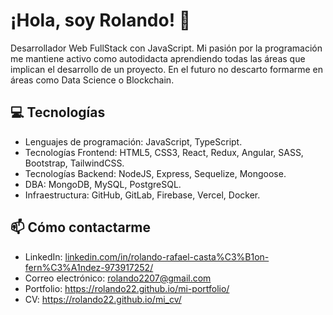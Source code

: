 # ¡Hola, soy Rolando! 👋
Desarrollador Web FullStack con JavaScript. Mi pasión por la programación me mantiene activo como autodidacta aprendiendo todas las áreas que implican el desarrollo de un proyecto. En el futuro no descarto formarme en áreas como Data Science o Blockchain.

## 💻 Tecnologías
- Lenguajes de programación: JavaScript, TypeScript.
- Tecnologías Frontend: HTML5, CSS3, React, Redux, Angular, SASS, Bootstrap, TailwindCSS.
- Tecnologías Backend: NodeJS, Express, Sequelize, Mongoose.
- DBA: MongoDB, MySQL, PostgreSQL.
- Infraestructura: GitHub, GitLab, Firebase, Vercel, Docker.

## 📫 Cómo contactarme
- LinkedIn: [linkedin.com/in/rolando-rafael-casta%C3%B1on-fern%C3%A1ndez-973917252/](https://www.linkedin.com/in/rolando-rafael-casta%C3%B1on-fern%C3%A1ndez-973917252/)
- Correo electrónico: [rolando2207@gmail.com](mailto:rolando2207@gmail.com)
- Portfolio: https://rolando22.github.io/mi-portfolio/
- CV: https://rolando22.github.io/mi_cv/
